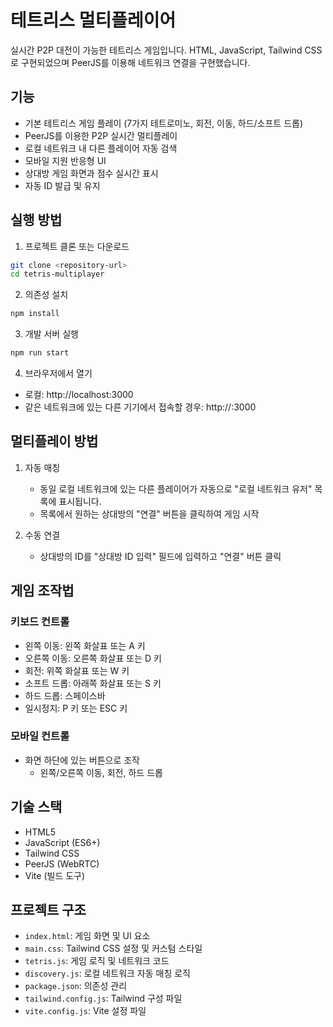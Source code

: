 # 테트리스 멀티플레이어

실시간 P2P 대전이 가능한 테트리스 게임입니다. HTML, JavaScript, Tailwind CSS로 구현되었으며 PeerJS를 이용해 네트워크 연결을 구현했습니다.

## 기능

- 기본 테트리스 게임 플레이 (7가지 테트로미노, 회전, 이동, 하드/소프트 드롭)
- PeerJS를 이용한 P2P 실시간 멀티플레이
- 로컬 네트워크 내 다른 플레이어 자동 검색
- 모바일 지원 반응형 UI
- 상대방 게임 화면과 점수 실시간 표시
- 자동 ID 발급 및 유지

## 실행 방법

1. 프로젝트 클론 또는 다운로드
```bash
git clone <repository-url>
cd tetris-multiplayer
```

2. 의존성 설치
```bash
npm install
```

3. 개발 서버 실행
```bash
npm run start
```

4. 브라우저에서 열기
- 로컬: http://localhost:3000
- 같은 네트워크에 있는 다른 기기에서 접속할 경우: http://<your-local-ip>:3000

## 멀티플레이 방법

1. 자동 매칭
   - 동일 로컬 네트워크에 있는 다른 플레이어가 자동으로 "로컬 네트워크 유저" 목록에 표시됩니다.
   - 목록에서 원하는 상대방의 "연결" 버튼을 클릭하여 게임 시작

2. 수동 연결
   - 상대방의 ID를 "상대방 ID 입력" 필드에 입력하고 "연결" 버튼 클릭

## 게임 조작법

### 키보드 컨트롤
- 왼쪽 이동: 왼쪽 화살표 또는 A 키
- 오른쪽 이동: 오른쪽 화살표 또는 D 키
- 회전: 위쪽 화살표 또는 W 키
- 소프트 드롭: 아래쪽 화살표 또는 S 키
- 하드 드롭: 스페이스바
- 일시정지: P 키 또는 ESC 키

### 모바일 컨트롤
- 화면 하단에 있는 버튼으로 조작
  - 왼쪽/오른쪽 이동, 회전, 하드 드롭

## 기술 스택

- HTML5
- JavaScript (ES6+)
- Tailwind CSS
- PeerJS (WebRTC)
- Vite (빌드 도구)

## 프로젝트 구조

- `index.html`: 게임 화면 및 UI 요소
- `main.css`: Tailwind CSS 설정 및 커스텀 스타일
- `tetris.js`: 게임 로직 및 네트워크 코드
- `discovery.js`: 로컬 네트워크 자동 매칭 로직
- `package.json`: 의존성 관리
- `tailwind.config.js`: Tailwind 구성 파일
- `vite.config.js`: Vite 설정 파일 
